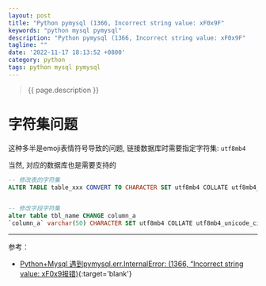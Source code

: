 ```yaml
---
layout: post
title: "Python pymysql (1366, Incorrect string value: xF0x9F"
keywords: "python mysql pymysql"
description: "Python pymysql (1366, Incorrect string value: xF0x9F"
tagline: ""
date: '2022-11-17 18:13:52 +0800'
category: python
tags: python mysql pymysql
---
```

> {{ page.description }}

# 字符集问题

这种多半是emoji表情符号导致的问题, 链接数据库时需要指定字符集: `utf8mb4`

当然, 对应的数据库也是需要支持的

```sql
-- 修改表的字符集
ALTER TABLE table_xxx CONVERT TO CHARACTER SET utf8mb4 COLLATE utf8mb4_general_ci;


-- 修改字段字符集
alter table tbl_name CHANGE column_a
`column_a` varchar(50) CHARACTER SET utf8mb4 COLLATE utf8mb4_unicode_ci NOT NULL DEFAULT '' COMMENT 'xxxx';
```

---
参考：
- [Python+Mysql 遇到pymysql.err.InternalError: (1366, “Incorrect string value: xF0x9报错)](https://blog.csdn.net/weixin_45890771/article/details/121438350){:target='blank'}

